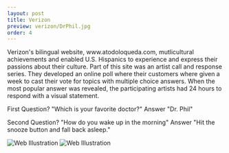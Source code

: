 ```yaml
---
layout: post
title: Verizon
preview: verizon/DrPhil.jpg
order: 4
---
```

<p>Verizon's bilingual website, www.atodoloqueda.com, mutlicultural achievements and enabled U.S. Hispanics to experience and express their passions about their culture. Part of this site was an artist call and response series. They developed an online poll where their customers where given a week to cast their vote for topics with multiple choice answers. When the most popular answer was revealed, the participating artists had 24 hours to respond with a visual statement.</p>

<p>First Question? "Which is your favorite doctor?" Answer "Dr. Phil"</p>
<p>Second Question?  "How do you wake up in the morning"  Answer "Hit the snooze button and fall back asleep."</p>

![Web Illustration](DrPhil.jpg)
![Web Illustration](Sleepy.jpg)
